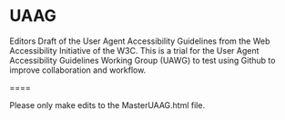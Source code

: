 UAAG
====
Editors Draft of the User Agent Accessibility Guidelines from the Web Accessibility Initiative of the W3C.  This is a trial for the User Agent Accessibility Guidelines Working Group (UAWG) to test using Github to improve collaboration and workflow.  

====

Please only make edits to the MasterUAAG.html file. 

